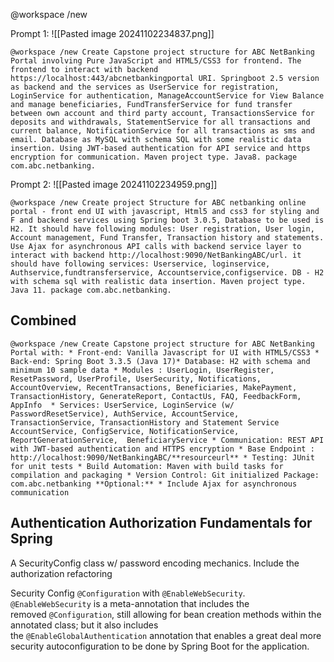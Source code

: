 

@workspace /new

Prompt 1:
![[Pasted image 20241102234837.png]]


```
@workspace /new Create Capstone project structure for ABC NetBanking Portal involving Pure JavaScript and HTML5/CSS3 for frontend. The frontend to interact with backend https://localhost:443/abcnetbankingportal URI. Springboot 2.5 version as backend and the services as UserService for registration, LoginService for authentication, ManageAccountService for View Balance and manage beneficiaries, FundTransferService for fund transfer between own account and third party account, TransactionsService for deposits and withdrawals, StatementService for all transactions and current balance, NotificationService for all transactions as sms and email. Database as MySQL with schema SQL with some realistic data insertion. Using JWT-based authentication for API service and https encryption for communication. Maven project type. Java8. package com.abc.netbanking.
```


Prompt 2:
![[Pasted image 20241102234959.png]]

```
@workspace /new Create project Structure for ABC netbanking online portal - front end UI with javascript, Html5 and css3 for styling and F and backend services using Spring boot 3.0.5, Database to be used is H2. It should have following modules: User registration, User login, Account management, Fund Transfer, Transaction history and statements. Use Ajax for asynchronous API calls with backend service layer to interact with backend http://localhost:9090/NetBankingABC/url. it should have following services: Userservice, loginservice, Authservice,fundtransferservice, Accountservice,configservice. DB - H2 with schema sql with realistic data insertion. Maven project type. Java 11. package com.abc.netbanking.
```


## Combined

```
@workspace /new Create Capstone project structure for ABC NetBanking Portal with: * Front-end: Vanilla Javascript for UI with HTML5/CSS3 * Back-end: Spring Boot 3.3.5 (Java 17)* Database: H2 with schema and minimum 10 sample data * Modules : UserLogin, UserRegister, ResetPassword, UserProfile, UserSecurity, Notifications, AccountOverview, RecentTransactions, Beneficiaries, MakePayment, TransactionHistory, GenerateReport, ContactUs, FAQ, FeedbackForm, AppInfo  * Services: UserService, LoginService (w/ PasswordResetService), AuthService, AccountService, TransactionService, TransactionHistory and Statement Service AccountService, ConfigService, NotificationService, ReportGenerationService,  BeneficiaryService * Communication: REST API with JWT-based authentication and HTTPS encryption * Base Endpoint : http://localhost:9090/NetBankingABC/**resourceurl** * Testing: JUnit for unit tests * Build Automation: Maven with build tasks for compilation and packaging * Version Control: Git initialized Package: com.abc.netbanking **Optional:** * Include Ajax for asynchronous communication
```




## Authentication Authorization Fundamentals for Spring



A SecurityConfig class w/ password encoding mechanics. Include the authorization refactoring

Security Config `@Configuration` with `@EnableWebSecurity`.
`@EnableWebSecurity` is a meta-annotation that includes the removed `@Configuration`, still allowing for bean creation methods within the annotated class; but it also includes the `@EnableGlobalAuthentication` annotation that enables a great deal more security autoconfiguration to be done by Spring Boot for the application.




